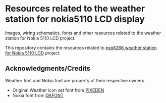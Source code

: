 # Resources related to the weather station for nokia5110 LCD display
Images, wiring schematics, fonts and other resources related to the weather station for Nokia 5110 LCD project.

This repository contains the resources related to [esp8266 weather station for Nokia 5110 LCD](https://github.com/gcassarino/esp8266-weather-station-nokia5110) project.

## Acknowledgments/Credits

Weather font and Nokia font are property of their respective owners.

* Original Weather icon set font from [PIXEDEN](https://www.pixeden.com/icon-fonts/the-icons-font-set-weather)
* Nokia font from [DAFONT](https://www.dafont.com/nokia-cellphone.font)
